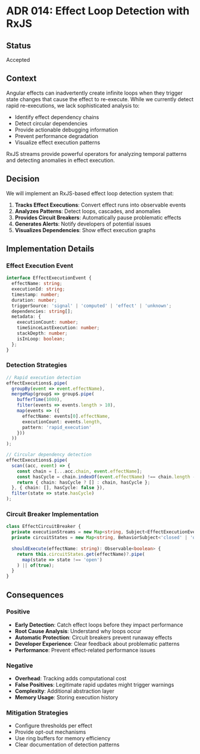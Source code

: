 # ADR 014: Effect Loop Detection with RxJS

## Status
Accepted

## Context
Angular effects can inadvertently create infinite loops when they trigger state changes that cause the effect to re-execute. While we currently detect rapid re-executions, we lack sophisticated analysis to:
- Identify effect dependency chains
- Detect circular dependencies
- Provide actionable debugging information
- Prevent performance degradation
- Visualize effect execution patterns

RxJS streams provide powerful operators for analyzing temporal patterns and detecting anomalies in effect execution.

## Decision
We will implement an RxJS-based effect loop detection system that:

1. **Tracks Effect Executions**: Convert effect runs into observable events
2. **Analyzes Patterns**: Detect loops, cascades, and anomalies
3. **Provides Circuit Breakers**: Automatically pause problematic effects
4. **Generates Alerts**: Notify developers of potential issues
5. **Visualizes Dependencies**: Show effect execution graphs

## Implementation Details

### Effect Execution Event
```typescript
interface EffectExecutionEvent {
  effectName: string;
  executionId: string;
  timestamp: number;
  duration: number;
  triggerSource: 'signal' | 'computed' | 'effect' | 'unknown';
  dependencies: string[];
  metadata: {
    executionCount: number;
    timeSinceLastExecution: number;
    stackDepth: number;
    isInLoop: boolean;
  };
}
```

### Detection Strategies
```typescript
// Rapid execution detection
effectExecutions$.pipe(
  groupBy(event => event.effectName),
  mergeMap(group$ => group$.pipe(
    bufferTime(1000),
    filter(events => events.length > 10),
    map(events => ({
      effectName: events[0].effectName,
      executionCount: events.length,
      pattern: 'rapid_execution'
    }))
  ))
);

// Circular dependency detection
effectExecutions$.pipe(
  scan((acc, event) => {
    const chain = [...acc.chain, event.effectName];
    const hasCycle = chain.indexOf(event.effectName) !== chain.length - 1;
    return { chain: hasCycle ? [] : chain, hasCycle };
  }, { chain: [], hasCycle: false }),
  filter(state => state.hasCycle)
);
```

### Circuit Breaker Implementation
```typescript
class EffectCircuitBreaker {
  private executionStreams = new Map<string, Subject<EffectExecutionEvent>>();
  private circuitStates = new Map<string, BehaviorSubject<'closed' | 'open' | 'half-open'>>();
  
  shouldExecute(effectName: string): Observable<boolean> {
    return this.circuitStates.get(effectName)?.pipe(
      map(state => state !== 'open')
    ) || of(true);
  }
}
```

## Consequences

### Positive
- **Early Detection**: Catch effect loops before they impact performance
- **Root Cause Analysis**: Understand why loops occur
- **Automatic Protection**: Circuit breakers prevent runaway effects
- **Developer Experience**: Clear feedback about problematic patterns
- **Performance**: Prevent effect-related performance issues

### Negative
- **Overhead**: Tracking adds computational cost
- **False Positives**: Legitimate rapid updates might trigger warnings
- **Complexity**: Additional abstraction layer
- **Memory Usage**: Storing execution history

### Mitigation Strategies
- Configure thresholds per effect
- Provide opt-out mechanisms
- Use ring buffers for memory efficiency
- Clear documentation of detection patterns
